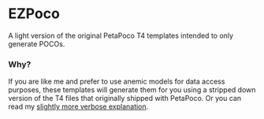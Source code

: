 # EZPoco 
A light version of the original PetaPoco T4 templates intended to only generate POCOs.

### Why?

If you are like me and prefer to use anemic models for data access purposes, these templates will generate them for you using a stripped down version of the T4 files that originally shipped with PetaPoco.  Or you can read my [slightly more verbose explanation](http://kemahshore.com/blog/2014/06/04/t4-basic-poco-t4-templates/).
